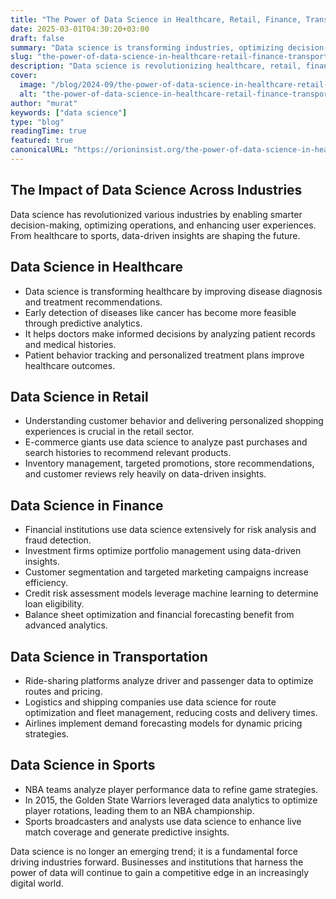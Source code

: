 ```yaml
---
title: "The Power of Data Science in Healthcare, Retail, Finance, Transportation, and Sports"
date: 2025-03-01T04:30:20+03:00
draft: false
summary: "Data science is transforming industries, optimizing decision-making in healthcare, finance, retail, sports, and transportation."
slug: "the-power-of-data-science-in-healthcare-retail-finance-transportation-and-sports"  
description: "Data science is revolutionizing healthcare, retail, finance, transportation, and sports with predictive analytics and AI-driven insights."
cover:
  image: "/blog/2024-09/the-power-of-data-science-in-healthcare-retail-finance-transportation-and-sports.webp"
  alt: "the-power-of-data-science-in-healthcare-retail-finance-transportation-and-sports.webp"
author: "murat"
keywords: ["data science"]
type: "blog"
readingTime: true
featured: true
canonicalURL: "https://orioninsist.org/the-power-of-data-science-in-healthcare-retail-finance-transportation-and-sports"
---
```



## The Impact of Data Science Across Industries

Data science has revolutionized various industries by enabling smarter decision-making, optimizing operations, and enhancing user experiences. From healthcare to sports, data-driven insights are shaping the future.

## Data Science in Healthcare

- Data science is transforming healthcare by improving disease diagnosis and treatment recommendations.
- Early detection of diseases like cancer has become more feasible through predictive analytics.
- It helps doctors make informed decisions by analyzing patient records and medical histories.
- Patient behavior tracking and personalized treatment plans improve healthcare outcomes.

## Data Science in Retail

- Understanding customer behavior and delivering personalized shopping experiences is crucial in the retail sector.
- E-commerce giants use data science to analyze past purchases and search histories to recommend relevant products.
- Inventory management, targeted promotions, store recommendations, and customer reviews rely heavily on data-driven insights.

## Data Science in Finance

- Financial institutions use data science extensively for risk analysis and fraud detection.
- Investment firms optimize portfolio management using data-driven insights.
- Customer segmentation and targeted marketing campaigns increase efficiency.
- Credit risk assessment models leverage machine learning to determine loan eligibility.
- Balance sheet optimization and financial forecasting benefit from advanced analytics.

## Data Science in Transportation

- Ride-sharing platforms analyze driver and passenger data to optimize routes and pricing.
- Logistics and shipping companies use data science for route optimization and fleet management, reducing costs and delivery times.
- Airlines implement demand forecasting models for dynamic pricing strategies.

## Data Science in Sports

- NBA teams analyze player performance data to refine game strategies.
- In 2015, the Golden State Warriors leveraged data analytics to optimize player rotations, leading them to an NBA championship.
- Sports broadcasters and analysts use data science to enhance live match coverage and generate predictive insights.

Data science is no longer an emerging trend; it is a fundamental force driving industries forward. Businesses and institutions that harness the power of data will continue to gain a competitive edge in an increasingly digital world.
